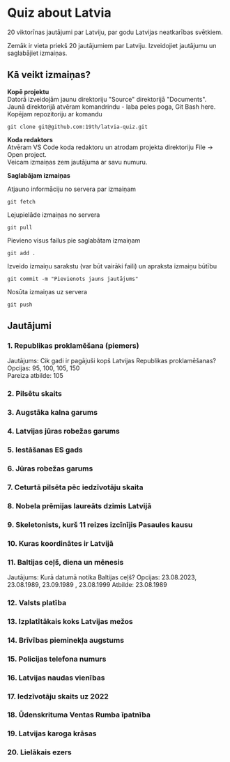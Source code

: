 # Quiz about Latvia
20 viktorīnas jautājumi par Latviju, par godu Latvijas neatkarības svētkiem.  
  
Zemāk ir vieta priekš 20 jautājumiem par Latviju. Izveidojiet jautājumu un saglabājiet izmaiņas.  

## Kā veikt izmaiņas?  
**Kopē projektu**  
Datorā izveidojām jaunu direktoriju "Source" direktorijā "Documents".  
Jaunā direktorijā atvēram komandrindu - laba peles poga, Git Bash here.  
Kopējam repozitoriju ar komandu  

```
git clone git@github.com:19th/latvia-quiz.git
```
**Koda redaktors**  
Atvēram VS Code koda redaktoru un atrodam projekta direktoriju File -> Open project.  
Veicam izmaiņas zem jautājuma ar savu numuru.

**Saglabājam izmaiņas**  

Atjauno informāciju no servera par izmaiņam  
```
git fetch
```
  
Lejupielāde izmaiņas no servera  
```
git pull
```
  
Pievieno visus failus pie saglabātam izmaiņam
```
git add .
```
  
Izveido izmaiņu sarakstu (var būt vairāki faili) un apraksta izmaiņu būtību
```
git commit -m "Pievienots jauns jautājums"
```
  
Nosūta izmaiņas uz servera
```
git push
```

## Jautājumi

### 1. Republikas proklamēšana (piemers)  

Jautājums: Cik gadi ir pagājuši kopš Latvijas Republikas proklamēšanas?
Opcijas: 95, 100, 105, 150  
Pareiza atbilde: 105  

### 2. Pilsētu skaits

  
### 3. Augstāka kalna garums
  
  
### 4. Latvijas jūras robežas garums

  
### 5. Iestāšanas ES gads
  
  
### 6. Jūras robežas garums
  
  
### 7. Ceturtā pilsēta pēc iedzīvotāju skaita  
  
  
### 8. Nobela prēmijas laureāts dzimis Latvijā  
  
  
### 9. Skeletonists, kurš 11 reizes izcīnījis Pasaules kausu  
  
  
### 10. Kuras koordinātes ir Latvijā
  
  
### 11. Baltijas ceļš, diena un mēnesis 
  Jautājums: Kurā datumā notika Baltijas ceļš?
  Opcijas: 23.08.2023, 23.08.1989, 23.09.1989 , 23.08.1999
  Atbilde: 23.08.1989
### 12. Valsts platība  
  
  
### 13. Izplatītākais koks Latvijas mežos  
  
  
### 14. Brīvības pieminekļa augstums  
  
  
### 15. Policijas telefona numurs  
  
  
### 16. Latvijas naudas vienības  
  
  
### 17. Iedzīvotāju skaits uz 2022  
  
  
### 18. Ūdenskrituma Ventas Rumba īpatnība  
  
  
### 19. Latvijas karoga krāsas  
  
  
### 20. Lielākais ezers  
  
  
